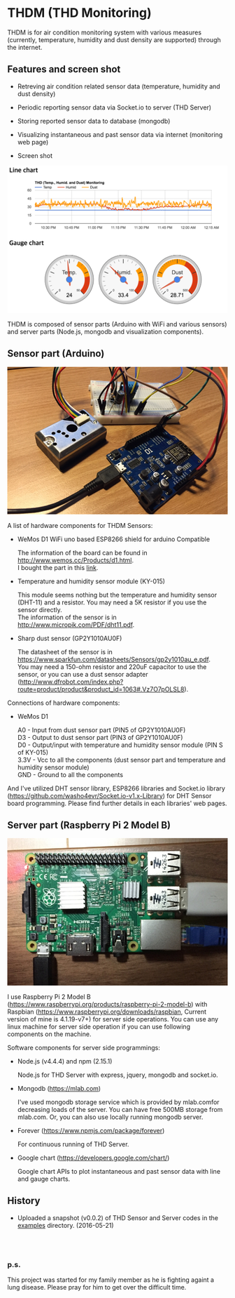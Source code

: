 # THDM (THD Monitoring)

THDM is for air condition monitoring system with various measures (currently, temperature, humidity and dust density are supported) through the internet. 

## Features and screen shot

* Retreving air condition related sensor data (temperature, humidity and dust density)
* Periodic reporting sensor data via Socket.io to server (THD Server)
* Storing reported sensor data to database (mongodb)
* Visualizing instantaneous and past sensor data via internet (monitoring web page)

* Screen shot

![An example of THD web page](/images/thd_webpage.png)

THDM is composed of sensor parts (Arduino with WiFi and various sensors) and server parts (Node.js, mongodb and visualization components).

## Sensor part (Arduino)

![THD sensor](/images/thd_sensor.JPG)

A list of hardware components for THDM Sensors:

* WeMos D1 WiFi uno based ESP8266 shield for arduino Compatible

  The information of the board can be found in http://www.wemos.cc/Products/d1.html.  
  I bought the part in this [link](http://www.aliexpress.com/snapshot/7611008261.html?orderId=74819981106270).  

* Temperature and humidity sensor module (KY-015)

  This module seems nothing but the temperature and humidity sensor (DHT-11) and a resistor. You may need a 5K resistor if you use the sensor directly.  
  The information of the sensor is in http://www.micropik.com/PDF/dht11.pdf.

* Sharp dust sensor (GP2Y1010AU0F)

  The datasheet of the sensor is in https://www.sparkfun.com/datasheets/Sensors/gp2y1010au_e.pdf.  
  You may need a 150-ohm resistor and 220uF capacitor to use the sensor, or you can use a dust sensor adapter (http://www.dfrobot.com/index.php?route=product/product&product_id=1063#.Vz7O7pOLSL8).

Connections of hardware components:

* WeMos D1

  A0 - Input from dust sensor part (PIN5 of GP2Y1010AU0F)  
  D3 - Output to dust sensor part (PIN3 of GP2Y1010AU0F)  
  D0 - Output/input with temperature and humidity sensor module (PIN S of KY-015)  
  3.3V - Vcc to all the components (dust sensor part and temperature and humidity sensor module)  
  GND - Ground to all the components

And I've utilized DHT sensor library, ESP8266 libraries and Socket.io library (https://github.com/washo4evr/Socket.io-v1.x-Library) for DHT Sensor board programming. Please find further details in each libraries' web pages.


## Server part (Raspberry Pi 2 Model B)

![THD sensor](/images/thd_server.JPG)

I use Raspberry Pi 2 Model B (https://www.raspberrypi.org/products/raspberry-pi-2-model-b) with Raspbian (https://www.raspberrypi.org/downloads/raspbian, Current version of mine is 4.1.19-v7+) for server side operations. You can use any linux machine for server side operation if you can use following components on the machine.

Software components for server side programmings:

* Node.js (v4.4.4) and npm (2.15.1)

  Node.js for THD Server with express, jquery, mongodb and socket.io.
  
* Mongodb (https://mlab.com)

  I've used mongodb storage service which is provided by mlab.comfor decreasing loads of the server. You can have free 500MB storage from mlab.com. Or, you can also use locally running mongodb server.
  
* Forever (https://www.npmjs.com/package/forever)

  For continuous running of THD Server.
  
* Google chart (https://developers.google.com/chart/)

  Google chart APIs to plot instantaneous and past sensor data with line and gauge charts.


## History

* Uploaded a snapshot (v0.0.2) of THD Sensor and Server codes in the [examples](https://github.com/anseok83/thdm/tree/master/examples) directory. (2016-05-21)

<br><br>

### p.s.

This project was started for my family member as he is fighting againt a lung disease. Please pray for him to get over the difficult time.

